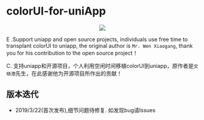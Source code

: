 # colorUI-for-uniApp

<p style="text-align:center;width:100%;">
<img src="https://camo.githubusercontent.com/d285239e0dd07796c796826b94802076f20dd9c6/68747470733a2f2f696d6167652e7765696c616e776c2e636f6d2f636f6c6f7275692f67697468756248656164313232332e706e67"/>
</p>

E .Support uniapp and open source projects, individuals use free time to transplant colorUI to uniapp, the original author is `Mr. Wen Xiaogang`, thank you for his contribution to the open source project！  

C. 支持uniapp和开源项目，个人利用空闲时间移植colorUI到uniapp，原作者是`文晓港`先生，在此感谢他为开源项目所作出的贡献！ 

## 版本迭代
- 2019/3/22(首次发布),细节问题待修复. 如发现bug请Issues
